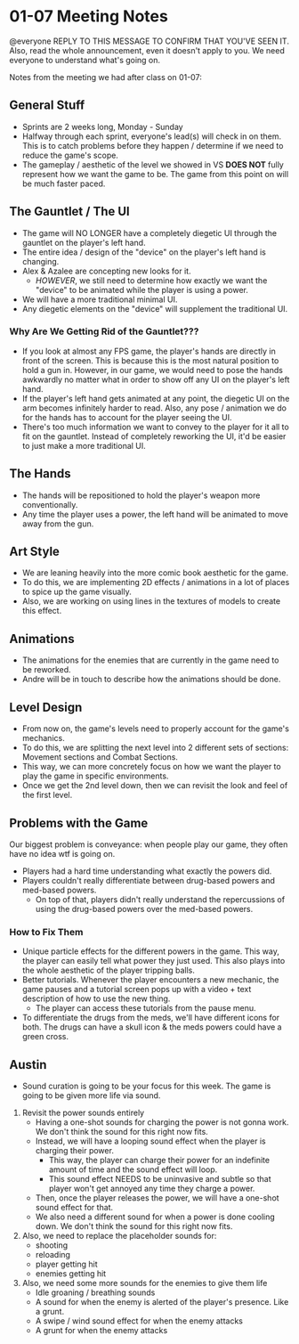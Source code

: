 # 01-07 Meeting Notes

@everyone REPLY TO THIS MESSAGE TO CONFIRM THAT YOU'VE SEEN IT.
Also, read the whole announcement, even it doesn't apply to you. We need everyone to understand what's going on.

Notes from the meeting we had after class on 01-07:

## General Stuff
- Sprints are 2 weeks long, Monday - Sunday
- Halfway through each sprint, everyone's lead(s) will check in on them. This is to catch problems before they happen / determine if we need to reduce the game's scope.
- The gameplay / aesthetic of the level we showed in VS **DOES NOT** fully represent how we want the game to be. The game from this point on will be much faster paced.

## The Gauntlet / The UI
- The game will NO LONGER have a completely diegetic UI through the gauntlet on the player's left hand.
- The entire idea / design of the "device" on the player's left hand is changing.
- Alex & Azalee are concepting new looks for it.
	- *HOWEVER*, we still need to determine how exactly we want the "device" to be animated while the player is using a power.
- We will have a more traditional minimal UI.
- Any diegetic elements on the "device" will supplement the traditional UI.

### Why Are We Getting Rid of the Gauntlet???
- If you look at almost any FPS game, the player's hands are directly in front of the screen. This is because this is the most natural position to hold a gun in. However, in our game, we would need to pose the hands awkwardly no matter what in order to show off any UI on the player's left hand.
- If the player's left hand gets animated at any point, the diegetic UI on the arm becomes infinitely harder to read. Also, any pose / animation we do for the hands has to account for the player seeing the UI.
- There's too much information we want to convey to the player for it all to fit on the gauntlet. Instead of completely reworking the UI, it'd be easier to just make a more traditional UI.

## The Hands
- The hands will be repositioned to hold the player's weapon more conventionally.
- Any time the player uses a power, the left hand will be animated to move away from the gun.

## Art Style
- We are leaning heavily into the more comic book aesthetic for the game.
- To do this, we are implementing 2D effects / animations in a lot of places to spice up the game visually.
- Also, we are working on using lines in the textures of models to create this effect.

## Animations
- The animations for the enemies that are currently in the game need to be reworked.
- Andre will be in touch to describe how the animations should be done.

## Level Design
- From now on, the game's levels need to properly account for the game's mechanics.
- To do this, we are splitting the next level into 2 different sets of sections: Movement sections and Combat Sections.
- This way, we can more concretely focus on how we want the player to play the game in specific environments.
- Once we get the 2nd level down, then we can revisit the look and feel of the first level.

## Problems with the Game

Our biggest problem is conveyance: when people play our game, they often have no idea wtf is going on.

- Players had a hard time understanding what exactly the powers did.
- Players couldn't really differentiate between drug-based powers and med-based powers.
	- On top of that, players didn't really understand the repercussions of using the drug-based powers over the med-based powers.

### How to Fix Them

- Unique particle effects for the different powers in the game. This way, the player can easily tell what power they just used. This also plays into the whole aesthetic of the player tripping balls.
- Better tutorials. Whenever the player encounters a new mechanic, the game pauses and a tutorial screen pops up with a video + text description of how to use the new thing.
	- The player can access these tutorials from the pause menu.
- To differentiate the drugs from the meds, we'll have different icons for both. The drugs can have a skull icon & the meds powers could have a green cross.

## Austin
- Sound curation is going to be your focus for this week. The game is going to be given more life via sound.
1. Revisit the power sounds entirely
	- Having a one-shot sounds for charging the power is not gonna work. We don't think the sound for this right now fits.
	- Instead, we will have a looping sound effect when the player is charging their power.
		- This way, the player can charge their power for an indefinite amount of time and the sound effect will loop.
		- This sound effect NEEDS to be uninvasive and subtle so that player won't get annoyed any time they charge a power.
	- Then, once the player releases the power, we will have a one-shot sound effect for that.
	- We also need a different sound for when a power is done cooling down. We don't think the sound for this right now fits.
2. Also, we need to replace the placeholder sounds for:
	- shooting
	- reloading
	- player getting hit
	- enemies getting hit
3. Also, we need some more sounds for the enemies to give them life
	- Idle groaning / breathing sounds
	- A sound for when the enemy is alerted of the player's presence. Like a grunt.
	- A swipe / wind sound effect for when the enemy attacks
	- A grunt for when the enemy attacks
